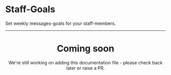 # Staff-Goals

Set weekly messages-goals for your staff-members.

<ModuleOverview moduleName="team-goals" />

---
<center><h1>Coming soon</h1></center>
<center>We're still working on adding this documentation file - please check back later or raise a PR.</center>